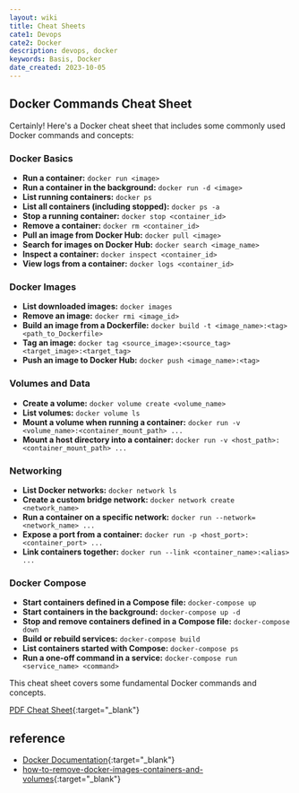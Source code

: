 ```yaml
---
layout: wiki
title: Cheat Sheets
cate1: Devops
cate2: Docker
description: devops, docker
keywords: Basis, Docker
date_created: 2023-10-05
---
```


## Docker Commands Cheat Sheet

Certainly! Here's a Docker cheat sheet that includes some commonly used Docker commands and concepts:

### Docker Basics

- **Run a container:** `docker run <image>`
- **Run a container in the background:** `docker run -d <image>`
- **List running containers:** `docker ps`
- **List all containers (including stopped):** `docker ps -a`
- **Stop a running container:** `docker stop <container_id>`
- **Remove a container:** `docker rm <container_id>`
- **Pull an image from Docker Hub:** `docker pull <image>`
- **Search for images on Docker Hub:** `docker search <image_name>`
- **Inspect a container:** `docker inspect <container_id>`
- **View logs from a container:** `docker logs <container_id>`

### Docker Images

- **List downloaded images:** `docker images`
- **Remove an image:** `docker rmi <image_id>`
- **Build an image from a Dockerfile:** `docker build -t <image_name>:<tag> <path_to_Dockerfile>`
- **Tag an image:** `docker tag <source_image>:<source_tag> <target_image>:<target_tag>`
- **Push an image to Docker Hub:** `docker push <image_name>:<tag>`

### Volumes and Data

- **Create a volume:** `docker volume create <volume_name>`
- **List volumes:** `docker volume ls`
- **Mount a volume when running a container:** `docker run -v <volume_name>:<container_mount_path> ...`
- **Mount a host directory into a container:** `docker run -v <host_path>:<container_mount_path> ...`

### Networking

- **List Docker networks:** `docker network ls`
- **Create a custom bridge network:** `docker network create <network_name>`
- **Run a container on a specific network:** `docker run --network=<network_name> ...`
- **Expose a port from a container:** `docker run -p <host_port>:<container_port> ...`
- **Link containers together:** `docker run --link <container_name>:<alias> ...`

### Docker Compose

- **Start containers defined in a Compose file:** `docker-compose up`
- **Start containers in the background:** `docker-compose up -d`
- **Stop and remove containers defined in a Compose file:** `docker-compose down`
- **Build or rebuild services:** `docker-compose build`
- **List containers started with Compose:** `docker-compose ps`
- **Run a one-off command in a service:** `docker-compose run <service_name> <command>`


This cheat sheet covers some fundamental Docker commands and concepts.

[PDF Cheat Sheet][1]{:target="_blank"}

## reference

* [Docker Documentation](https://docs.docker.com/){:target="_blank"}
* [how-to-remove-docker-images-containers-and-volumes](https://www.digitalocean.com/community/tutorials/how-to-remove-docker-images-containers-and-volumes){:target="_blank"}

[1]: https://docs.docker.com/get-started/docker_cheatsheet.pdf